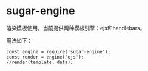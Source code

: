 # sugar-engine

渲染模板使用，当前提供两种模板引擎：ejs和handlebars。

用法如下：

```
const engine = require('sugar-engine');
const render = engine('ejs');
//render(template, data);
```
